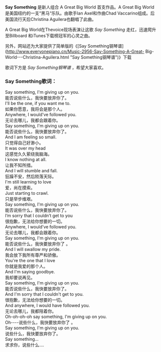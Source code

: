 

**Say Something** 是新人组合 A Great Big World 首支作品。A Great Big
World是美国纽约的一支“黑马“乐队。由歌手Ian Axel和作曲Chad Vaccarino组成。后美国流行天后Christina
Aguilera也翻唱了此曲。

  
A Great Big World在Thevoice现场表演让这歌 _Say Something_ 走红，迅速爬升至Billboard
和iTunes下载榜冠军的心灵之曲。

  
另外，网站还为大家提供了简单版的《[Say
Something钢琴谱](http://www.everyonepiano.cn/Music-2956-Say-Something-A-Great-
Big-World---Christina-Aguilera.html "Say Something钢琴谱")》下载

  
歌词下方是 _Say Something钢琴谱_ ，希望大家喜欢。  

### Say Something歌词：

Say something, I'm giving up on you.  
能否说些什么，我快要放弃你了。  
I'll be the one, if you want me to.  
如果你愿意，我将会是那个人。  
Anywhere, I would've followed you.  
无论去哪儿，我都会跟着你。  
Say something, I'm giving up on you.  
能否说些什么，我快要放弃你了。  
And I am feeling so small.  
只觉得自己好渺小。  
It was over my head  
这感觉久久萦绕我脑海。  
I know nothing at all.  
让我不知所措。  
And I will stumble and fall.  
狂躁不安，然后陨落天际。  
I'm still learning to love  
爱，尚在摸索。  
Just starting to crawl.  
只是举步维艰。  
Say something, I'm giving up on you.  
能否说些什么，我快要放弃你了。  
I’m sorry that I couldn’t get to you  
很抱歉，无法给你想要的一切。  
Anywhere, I would've followed you.  
无论去哪儿，我都会跟着你。  
Say something, I'm giving up on you.  
能否说些什么，我快要放弃你了 。  
And I will swallow my pride.  
我会放下我所有尊严和骄傲。  
You're the one that I love  
你就是我爱的那个人。  
And I'm saying goodbye.  
我却要说再见。  
Say something, I'm giving up on you.  
能否说些什么，我快要放弃你了。  
And I'm sorry that I couldn't get to you.  
很抱歉，无法给你想要的一切。  
And anywhere, I would have followed you.  
无论去哪儿，我都陪着你。  
Oh-oh-oh-oh say something, I'm giving up on you.  
Oh----说些什么，我快要放弃你了 。  
Say something, I'm giving up on you.  
说些什么，我快要放弃你了。  
Say something...  
求求你，说些什么....

